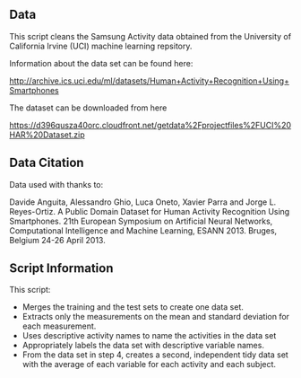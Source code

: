 ## Data

This script cleans the Samsung Activity data obtained from the University of California Irvine (UCI) machine learning repsitory.

Information about the data set can be found here:

http://archive.ics.uci.edu/ml/datasets/Human+Activity+Recognition+Using+Smartphones

The dataset can be downloaded from here

https://d396qusza40orc.cloudfront.net/getdata%2Fprojectfiles%2FUCI%20HAR%20Dataset.zip

## Data Citation

Data used with thanks to:

Davide Anguita, Alessandro Ghio, Luca Oneto, Xavier Parra and Jorge L. Reyes-Ortiz. A Public Domain Dataset for Human Activity Recognition Using Smartphones. 21th European Symposium on Artificial Neural Networks, Computational Intelligence and Machine Learning, ESANN 2013. Bruges, Belgium 24-26 April 2013. 

## Script Information

This script:

* Merges the training and the test sets to create one data set.
* Extracts only the measurements on the mean and standard deviation for each measurement.
* Uses descriptive activity names to name the activities in the data set
* Appropriately labels the data set with descriptive variable names.
* From the data set in step 4, creates a second, independent tidy data set with the average of each variable for each activity and each subject.

